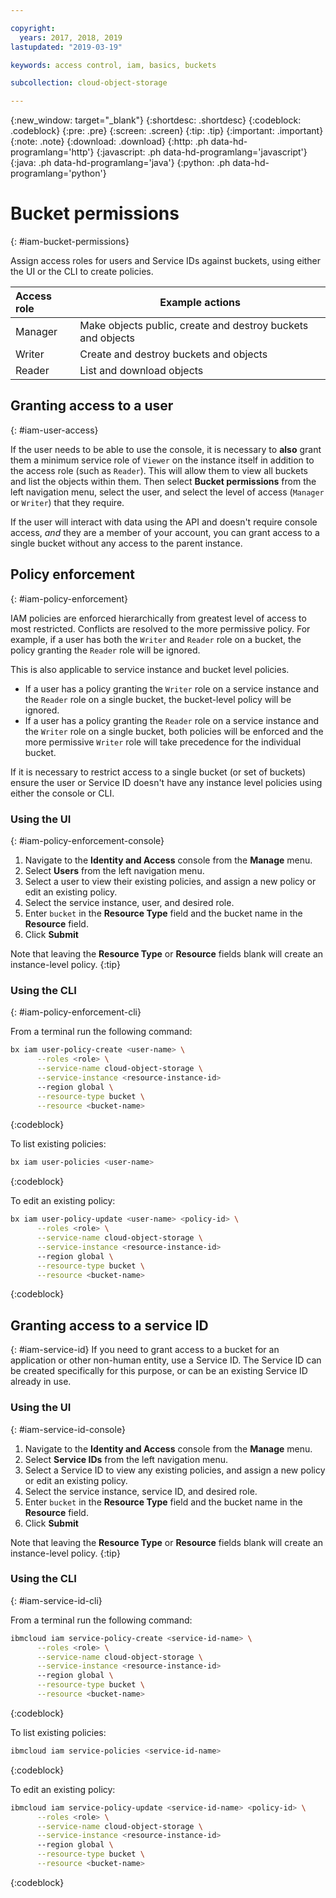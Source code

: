 ```yaml
---

copyright:
  years: 2017, 2018, 2019
lastupdated: "2019-03-19"

keywords: access control, iam, basics, buckets

subcollection: cloud-object-storage

---
```

{:new_window: target="_blank"}
{:shortdesc: .shortdesc}
{:codeblock: .codeblock}
{:pre: .pre}
{:screen: .screen}
{:tip: .tip}
{:important: .important}
{:note: .note}
{:download: .download} 
{:http: .ph data-hd-programlang='http'} 
{:javascript: .ph data-hd-programlang='javascript'} 
{:java: .ph data-hd-programlang='java'} 
{:python: .ph data-hd-programlang='python'}

# Bucket permissions
{: #iam-bucket-permissions}

Assign access roles for users and Service IDs against buckets, using either the UI or the CLI to create policies.

| Access role | Example actions                                             |
|:------------|-------------------------------------------------------------|
| Manager     | Make objects public, create and destroy buckets and objects |
| Writer      | Create and destroy buckets and objects                      |
| Reader      | List and download objects                                   |

## Granting access to a user
{: #iam-user-access}

If the user needs to be able to use the console, it is necessary to **also** grant them a minimum service role of `Viewer` on the instance itself in addition to the access role (such as `Reader`).  This will allow them to view all buckets and list the objects within them. Then select **Bucket permissions** from the left navigation menu, select the user, and select the level of access (`Manager` or `Writer`) that they require.

If the user will interact with data using the API and doesn't require console access, _and_ they are a member of your account, you can grant access to a single bucket without any access to the parent instance.

## Policy enforcement
{: #iam-policy-enforcement}

IAM policies are enforced hierarchically from greatest level of access to most restricted. Conflicts are resolved to the more permissive policy.  For example, if a user has both the `Writer` and `Reader` role on a bucket, the policy granting the `Reader` role will be ignored.

This is also applicable to service instance and bucket level policies.
  - If a user has a policy granting the `Writer` role on a service instance and the `Reader` role on a single bucket, the bucket-level policy will be ignored.
  - If a user has a policy granting the `Reader` role on a service instance and the `Writer` role on a single bucket, both policies will be enforced and the more permissive `Writer` role will take precedence for the individual bucket.

If it is necessary to restrict access to a single bucket (or set of buckets) ensure the user or Service ID doesn't have any instance level policies using either the console or CLI.

### Using the UI
{: #iam-policy-enforcement-console}

  1. Navigate to the **Identity and Access** console from the **Manage** menu.
  2. Select **Users** from the left navigation menu.
  3. Select a user to view their existing policies, and assign a new policy or edit an existing policy.
  3. Select the service instance, user, and desired role.
  4. Enter `bucket` in the **Resource Type** field and the bucket name in the **Resource** field.
  5. Click **Submit**

Note that leaving the **Resource Type** or **Resource** fields blank will create an instance-level policy.
{:tip}

### Using the CLI
{: #iam-policy-enforcement-cli}

From a terminal run the following command:

```bash
bx iam user-policy-create <user-name> \
      --roles <role> \
      --service-name cloud-object-storage \
      --service-instance <resource-instance-id>
      --region global \
      --resource-type bucket \
      --resource <bucket-name>
```
{:codeblock}

To list existing policies:

```bash
bx iam user-policies <user-name>
```
{:codeblock}

To edit an existing policy:

```bash
bx iam user-policy-update <user-name> <policy-id> \
      --roles <role> \
      --service-name cloud-object-storage \
      --service-instance <resource-instance-id>
      --region global \
      --resource-type bucket \
      --resource <bucket-name>
```
{:codeblock}

## Granting access to a service ID
{: #iam-service-id}
If you need to grant access to a bucket for an application or other non-human entity, use a Service ID.  The Service ID can be created specifically for this purpose, or can be an existing Service ID already in use.

### Using the UI
{: #iam-service-id-console}

  1. Navigate to the **Identity and Access** console from the **Manage** menu.
  2. Select **Service IDs** from the left navigation menu.
  3. Select a Service ID to view any existing policies, and assign a new policy or edit an existing policy.
  3. Select the service instance, service ID, and desired role.
  4. Enter `bucket` in the **Resource Type** field and the bucket name in the **Resource** field.
  5. Click **Submit**

  Note that leaving the **Resource Type** or **Resource** fields blank will create an instance-level policy.
  {:tip}

### Using the CLI
{: #iam-service-id-cli}

From a terminal run the following command:

```bash
ibmcloud iam service-policy-create <service-id-name> \
      --roles <role> \
      --service-name cloud-object-storage \
      --service-instance <resource-instance-id>
      --region global \
      --resource-type bucket \
      --resource <bucket-name>
```
{:codeblock}

To list existing policies:

```bash
ibmcloud iam service-policies <service-id-name>
```
{:codeblock}

To edit an existing policy:

```bash
ibmcloud iam service-policy-update <service-id-name> <policy-id> \
      --roles <role> \
      --service-name cloud-object-storage \
      --service-instance <resource-instance-id>
      --region global \
      --resource-type bucket \
      --resource <bucket-name>
```
{:codeblock}
